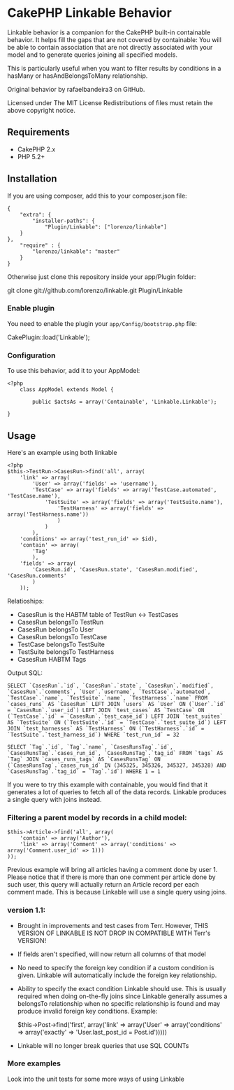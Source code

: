 # CakePHP Linkable Behavior #

Linkable behavior is a companion for the CakePHP built-in containable behavior. It helps fill the gaps that are
not covered by containable: You will be able to contain association that are not directly associated with your model
and to generate queries joining all specified models.

This is particularly useful when you want to filter results by conditions in a hasMany or hasAndBelongsToMany relationship.

Original behavior by rafaelbandeira3 on GitHub.

Licensed under The MIT License
Redistributions of files must retain the above copyright notice.

## Requirements ##

* CakePHP 2.x
* PHP 5.2+

## Installation ##

If you are using composer, add this to your composer.json file:

	{
		"extra": {
			"installer-paths": {
				"Plugin/Linkable": ["lorenzo/linkable"]
		}
	},
		"require" : {
			"lorenzo/linkable": "master"
		}
	}

Otherwise just clone this repository inside your app/Plugin folder:

git clone git://github.com/lorenzo/linkable.git Plugin/Linkable

### Enable plugin

You need to enable the plugin your `app/Config/bootstrap.php` file:

CakePlugin::load('Linkable');

### Configuration

To use this behavior, add it to your AppModel:

	<?php
		class AppModel extends Model {
		
			public $actsAs = array('Containable', 'Linkable.Linkable');
		
	}

## Usage

Here's an example using both linkable

	<?php
	$this->TestRun->CasesRun->find('all', array(
		'link' => array(
			'User' => array('fields' => 'username'),
			'TestCase' => array('fields' => array('TestCase.automated', 'TestCase.name'),
				'TestSuite' => array('fields' => array('TestSuite.name'),
					'TestHarness' => array('fields' => array('TestHarness.name'))
					)
				)
			),
		'conditions' => array('test_run_id' => $id),
		'contain' => array(
			'Tag'
			),
		'fields' => array(
			'CasesRun.id', 'CasesRun.state', 'CasesRun.modified', 'CasesRun.comments'
			)
		));

Relatioships:

* CasesRun is the HABTM table of TestRun <-> TestCases
* CasesRun belongsTo TestRun
* CasesRun belongsTo User
* CasesRun belongsTo TestCase
* TestCase belongsTo TestSuite
* TestSuite belongsTo TestHarness
* CasesRun HABTM Tags


Output SQL:

	SELECT `CasesRun`.`id`, `CasesRun`.`state`, `CasesRun`.`modified`, `CasesRun`.`comments`, `User`.`username`, `TestCase`.`automated`, `TestCase`.`name`, `TestSuite`.`name`, `TestHarness`.`name` FROM `cases_runs` AS `CasesRun` LEFT JOIN `users` AS `User` ON (`User`.`id` = `CasesRun`.`user_id`) LEFT JOIN `test_cases` AS `TestCase` ON (`TestCase`.`id` = `CasesRun`.`test_case_id`) LEFT JOIN `test_suites` AS `TestSuite` ON (`TestSuite`.`id` = `TestCase`.`test_suite_id`) LEFT JOIN `test_harnesses` AS `TestHarness` ON (`TestHarness`.`id` = `TestSuite`.`test_harness_id`) WHERE `test_run_id` = 32

	SELECT `Tag`.`id`, `Tag`.`name`, `CasesRunsTag`.`id`, `CasesRunsTag`.`cases_run_id`, `CasesRunsTag`.`tag_id` FROM `tags` AS `Tag` JOIN `cases_runs_tags` AS `CasesRunsTag` ON (`CasesRunsTag`.`cases_run_id` IN (345325, 345326, 345327, 345328) AND `CasesRunsTag`.`tag_id` = `Tag`.`id`) WHERE 1 = 1

If you were to try this example with containable, you would find that it generates a lot of queries to fetch all of the data records. Linkable produces a single query with joins instead.


### Filtering a parent model by records in a child model:

	$this->Article->find('all', array(
		'contain' => array('Author'),
		'link' => array('Comment' => array('conditions' => array('Comment.user_id' => 1)))
	));

Previous example will bring all articles having a comment done by user 1. Please notice that if there is more than one comment
per article done by such user, this query will actually return an Article record per each comment made. This is because Linkable
will use a single query using joins.


### version 1.1:
- Brought in improvements and test cases from Terr. However, THIS VERSION OF LINKABLE IS NOT DROP IN COMPATIBLE WITH Terr's VERSION!
- If fields aren't specified, will now return all columns of that model
- No need to specify the foreign key condition if a custom condition is given. Linkable will automatically include the foreign key relationship.
- Ability to specify the exact condition Linkable should use. This is usually required when doing on-the-fly joins since Linkable generally assumes a belongsTo relationship when no specific relationship is found and may produce invalid foreign key conditions. Example:

	$this->Post->find('first', array('link' => array('User' => array('conditions' => array('exactly' => 'User.last_post_id = Post.id')))))

- Linkable will no longer break queries that use SQL COUNTs


### More examples
Look into the unit tests for some more ways of using Linkable
